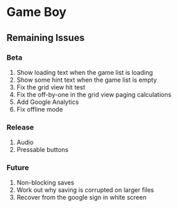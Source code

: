 # Game Boy

## Remaining Issues

### Beta

1. Show loading text when the game list is loading
2. Show some hint text when the game list is empty
3. Fix the grid view hit test
4. Fix the off-by-one in the grid view paging calculations
5. Add Google Analytics
6. Fix offline mode

### Release

1. Audio
2. Pressable buttons

### Future

1. Non-blocking saves
2. Work out why saving is corrupted on larger files
3. Recover from the google sign in white screen

